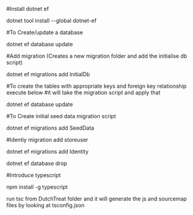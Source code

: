 ﻿#Install dotnet ef

dotnet tool install --global dotnet-ef

#To Create/update a database

dotnet ef database update

#Add migration (Creates a new migration folder and add the initialise db script)

dotnet ef migrations add InitialDb

#To create the tables with appropriate keys and foreign key relationship execute below
#it will take the migration script and apply that

dotnet ef database update


#To Create initial seed data migration script

dotnet ef migrations add SeedData


#Identiy migration add storeuser

dotnet ef migrations add Identity

dotnet ef database drop

#Introduce typescript

 npm install -g typescript

 run tsc from DutchTreat folder and it will generate the js and sourcemap files by looking at tsconfig.json
